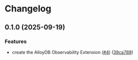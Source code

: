 # Changelog

## 0.1.0 (2025-09-19)


### Features

* create the AlloyDB Observability Extension ([#4](https://github.com/gemini-cli-extensions/alloydb-observability/issues/4)) ([39ca789](https://github.com/gemini-cli-extensions/alloydb-observability/commit/39ca7898e5589b44cc21e7ad59cbc185f8453ddf))
